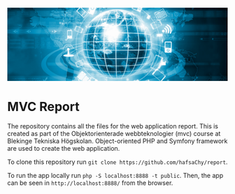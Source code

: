 ![Alt mvc](./public/img/webtech.png)
# MVC Report
The repository contains all the files for the web application report. This is created as part of the Objektorienterade webbteknologier (mvc) course at Blekinge Tekniska Högskolan. Object-oriented PHP and Symfony framework are used to create the web application.

To clone this repository run ```git clone https://github.com/hafsaChy/report```.

To run the app locally run ```php -S localhost:8888 -t public```. Then, the app can be seen in ```http://localhost:8888/``` from the browser. 
